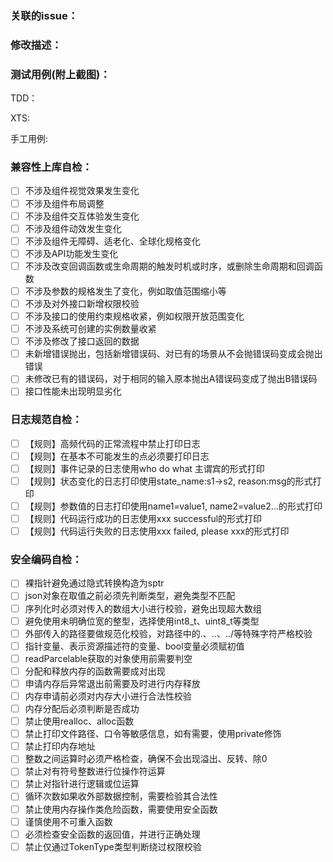 ### 关联的issue：

### 修改描述：

### 测试用例(附上截图)：
TDD：

XTS:

手工用例:

### 兼容性上库自检：
- [ ] 不涉及组件视觉效果发生变化
- [ ] 不涉及组件布局调整
- [ ] 不涉及组件交互体验发生变化
- [ ] 不涉及组件动效发生变化
- [ ] 不涉及组件无障碍、适老化、全球化规格变化
- [ ] 不涉及API功能发生变化
- [ ] 不涉及改变回调函数或生命周期的触发时机或时序，或删除生命周期和回调函数
- [ ] 不涉及参数的规格发生了变化，例如取值范围缩小等
- [ ] 不涉及对外接口新增权限校验
- [ ] 不涉及接口的使用约束规格收紧，例如权限开放范围变化
- [ ] 不涉及系统可创建的实例数量收紧
- [ ] 不涉及修改了接口返回的数据
- [ ] 未新增错误抛出，包括新增错误码、对已有的场景从不会抛错误码变成会抛出错误
- [ ] 未修改已有的错误码，对于相同的输入原本抛出A错误码变成了抛出B错误码
- [ ] 接口性能未出现明显劣化

### 日志规范自检：
- [ ] 【规则】高频代码的正常流程中禁止打印日志
- [ ] 【规则】在基本不可能发生的点必须要打印日志
- [ ] 【规则】事件记录的日志使用who do what 主谓宾的形式打印
- [ ] 【规则】状态变化的日志打印使用state_name:s1->s2, reason:msg的形式打印
- [ ] 【规则】参数值的日志打印使用name1=value1, name2=value2…的形式打印
- [ ] 【规则】代码运行成功的日志使用xxx successful的形式打印
- [ ] 【规则】代码运行失败的日志使用xxx failed, please xxx的形式打印

### 安全编码自检：
- [ ] 裸指针避免通过隐式转换构造为sptr
- [ ] json对象在取值之前必须先判断类型，避免类型不匹配
- [ ] 序列化时必须对传入的数组大小进行校验，避免出现超大数组
- [ ] 避免使用未明确位宽的整型，选择使用int8_t、uint8_t等类型
- [ ] 外部传入的路径要做规范化校验，对路径中的.、..、../等特殊字符严格校验
- [ ] 指针变量、表示资源描述符的变量、bool变量必须赋初值
- [ ] readParcelable获取的对象使用前需要判空
- [ ] 分配和释放内存的函数需要成对出现
- [ ] 申请内存后异常退出前需要及时进行内存释放
- [ ] 内存申请前必须对内存大小进行合法性校验
- [ ] 内存分配后必须判断是否成功
- [ ] 禁止使用realloc、alloc函数
- [ ] 禁止打印文件路径、口令等敏感信息，如有需要，使用private修饰
- [ ] 禁止打印内存地址
- [ ] 整数之间运算时必须严格检查，确保不会出现溢出、反转、除0
- [ ] 禁止对有符号整数进行位操作符运算
- [ ] 禁止对指针进行逻辑或位运算
- [ ] 循环次数如果收外部数据控制，需要检验其合法性
- [ ] 禁止使用内存操作类危险函数，需要使用安全函数
- [ ] 谨慎使用不可重入函数
- [ ] 必须检查安全函数的返回值，并进行正确处理
- [ ] 禁止仅通过TokenType类型判断绕过权限校验
